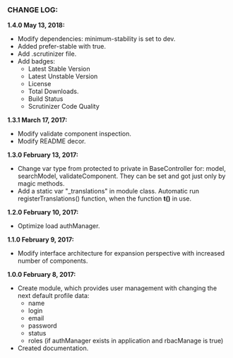 ### CHANGE LOG:

**1.4.0 May 13, 2018:**
- Modify dependencies: minimum-stability is set to dev.
- Added prefer-stable with true.
- Add .scrutinizer file.
- Add badges:
    - Latest Stable Version
    - Latest Unstable Version
    - License
    - Total Downloads.
    - Build Status
    - Scrutinizer Code Quality

**1.3.1 March 17, 2017:**
- Modify validate component inspection.
- Modify README decor.

**1.3.0 February 13, 2017:**
- Change var type from protected to private in BaseController for: model, searchModel, 
validateComponent. They can be set and got just only by magic methods.
- Add a static var "_translations" in module class. Automatic run registerTranslations() function,
 when the function **t()** in use.

**1.2.0 February 10, 2017:**
- Optimize load authManager.

**1.1.0 February 9, 2017:**
- Modify interface architecture for expansion perspective with increased number of components.

**1.0.0 February 8, 2017:**
- Create module, which provides user management with changing the next default profile data:
    - name
    - login
    - email
    - password
    - status
    - roles (if authManager exists in application and rbacManage is true)
- Created documentation.
